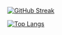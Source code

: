 [![GitHub Streak](http://github-readme-streak-stats.herokuapp.com?user=mac-web&theme=iceberg&hide_border=true&border_radius=35)](https://git.io/streak-stats)  


    
[![Top Langs](https://github-readme-stats.vercel.app/api/top-langs/?username=mac-web&layout=compact&theme=vision-friendly-dark&hide_border=true&border_radius=35&bg-color=#1e2132)](https://github.com/anuraghazra/github-readme-stats)
